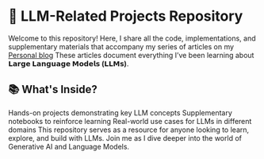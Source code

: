 # 📘 LLM-Related Projects Repository

Welcome to this repository! Here, I share all the code, implementations, and supplementary materials that accompany my series of articles on my [Personal blog](https://mozooni.de/P9-BuildingLLMs.html)
These articles document everything I’ve been learning about **𝗟𝗮𝗿𝗴𝗲 𝗟𝗮𝗻𝗴𝘂𝗮𝗴𝗲 𝗠𝗼𝗱𝗲𝗹𝘀 (𝗟𝗟𝗠𝘀)**.

## 📚 What's Inside?

Hands-on projects demonstrating key LLM concepts
Supplementary notebooks to reinforce learning
Real-world use cases for LLMs in different domains
This repository serves as a resource for anyone looking to learn, explore, and build with LLMs. Join me as I dive deeper into the world of Generative AI and Language Models.

